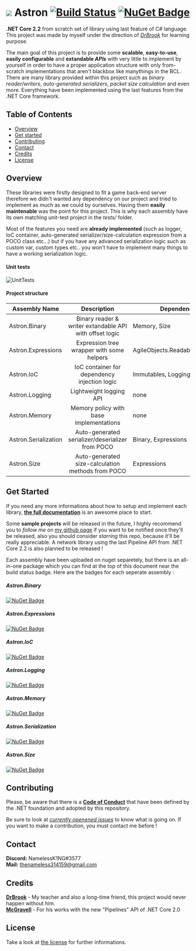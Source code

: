 # ![](https://www.shareicon.net/data/32x32/2016/11/09/851508_planet_512x512.png) Astron [![Build Status](https://travis-ci.com/thenameless314159/Astron.svg?branch=master)](https://travis-ci.com/thenameless314159/Astron) [![NuGet Badge](https://buildstats.info/nuget/astron)](https://www.nuget.org/packages/Astron/)
**.NET Core 2.2** from scratch set of library using last feature of C# language. This project was made by myself under the direction of [*DrBrook*](https://github.com/DrBrooklyn "DrBrook") for learning purpose. 

The main goal of this project is to provide some **scalable**, **easy-to-use**, **easily configurable** and **extandable *APIs*** with very little to implement by yourself in order to have a proper application structure with only from-scratch implementations that aren't blackbox like manythings in the BCL. There are many library provided within this project such as *binary reader/writers*, *auto-generated serializers*, *packet size calculation* and even more. Everything have been implemented using the last features from the .NET Core framework.

## Table of Contents ##
- [Overview](#overview)
- [Get started](#get-started)
- [Contributing](#contributing)
- [Contact](#contact)
- [Credits](#credits)
- [License](#license)


## Overview
These libraries were firstly designed to fit a game back-end server therefore we didn't wanted any dependency on our project and tried to implement as much as we could by ourselves. Having them **easily maintenable** was the point for this project. This is why each assembly have its own matching unit-test project in the *tests/* folder.

Most of the features you need are **already implemented** (such as logger, IoC container, auto-generated serializer/size-calculation expression from a POCO class etc...) but if you have any advanced serialization logic such as custom var, custom types etc.. you won't have to implement many things to have a working serialization logic.
  
#### Unit tests  
![UnitTests](https://i.imgur.com/KvknsXi.png)
  
#### Project structure  
| Assembly Name        	|                       Description                       	| Dependencies                     	|
|----------------------	|:-------------------------------------------------------:	|----------------------------------	|
| Astron.Binary        	| Binary reader & writer extandable API with offset logic 	|                     Memory, Size 	|
| Astron.Expressions   	|        Expression tree wrapper with some helpers        	| AgileObjects.ReadableExpressions 	|
| Astron.IoC           	|       IoC container for dependency injection logic      	|              Immutables, Logging 	|
| Astron.Logging       	|                 Lightweight logging API                 	|                             none 	|
| Astron.Memory        	|         Memory policy with base implementations         	|                             none 	|
| Astron.Serialization 	|     Auto-generated serializer/deserializer from POCO    	|              Binary, Expressions 	|
| Astron.Size          	|    Auto-generated size-calculation methods from POCO    	|                      Expressions 	|
  
## Get Started

If you need any more informations about how to setup and implement each library, [**the full documentation**](https://github.com/thenameless314159/Astron/wiki) is an awesome place to start.

Some **sample projects** will be released in the future, I highly recommend you to *follow me* on [my github page](https://github.com/thenameless314159) if you want to be notified once they'll be released, also you should consider *starring* this repo, because it'll be really appreciable. A network library using the last Pipeline API from .NET Core 2.2 is also planned to be released !

Each assembly have been uploaded on nuget separetely, but there is an all-in-one package which you can find at the top of this document near the build status badge. Here are the badges for each seperate assembly :

##### Astron.Binary
[![NuGet Badge](https://buildstats.info/nuget/astron.binary)](https://www.nuget.org/packages/Astron.Binary/)
##### Astron.Expressions
[![NuGet Badge](https://buildstats.info/nuget/astron.expressions)](https://www.nuget.org/packages/Astron.Expressions/)
##### Astron.IoC
[![NuGet Badge](https://buildstats.info/nuget/astron.ioc)](https://www.nuget.org/packages/Astron.IoC/)
##### Astron.Logging
[![NuGet Badge](https://buildstats.info/nuget/astron.logging)](https://www.nuget.org/packages/Astron.Logging/)
##### Astron.Memory
[![NuGet Badge](https://buildstats.info/nuget/astron.memory)](https://www.nuget.org/packages/Astron.Memory/)
##### Astron.Serialization
[![NuGet Badge](https://buildstats.info/nuget/astron.serialization)](https://www.nuget.org/packages/Astron.Serialization/)
##### Astron.Size
[![NuGet Badge](https://buildstats.info/nuget/astron.size)](https://www.nuget.org/packages/Astron.Size/)

## Contributing
Please, be aware that there is a [**Code of Conduct**](https://dotnetfoundation.org/code-of-conduct) that have been defined by the .NET foundation and adopted by this repository.
  
Be sure to look at [*currently openened issues*](https://github.com/thenameless314159/AstronCore/issues) to know what is going on. If you want to make a contribution, you must contact me before !

## Contact
**Discord:** NamelessK1NG#3577  
**Mail:** thenameless314159@gmail.com

## Credits
[**DrBrook**](https://github.com/DrBrooklyn "DrBrook") - My teacher and also a long-time friend, this project would never happen without him.  
[**McGravell**](https://github.com/mgravell "McGravell") - For his works with the new "Pipelines" API of .NET Core 2.0

## License
Take a look at [the license](https://github.com/thenameless314159/Astron/blob/master/LICENSE) for further informations.
